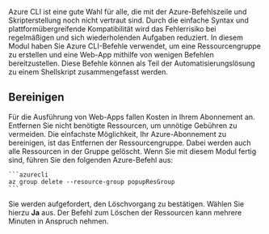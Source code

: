 Azure CLI ist eine gute Wahl für alle, die mit der Azure-Befehlszeile und Skripterstellung noch nicht vertraut sind. Durch die einfache Syntax und plattformübergreifende Kompatibilität wird das Fehlerrisiko bei regelmäßigen und sich wiederholenden Aufgaben reduziert. In diesem Modul haben Sie Azure CLI-Befehle verwendet, um eine Ressourcengruppe zu erstellen und eine Web-App mithilfe von wenigen Befehlen bereitzustellen. Diese Befehle können als Teil der Automatisierungslösung zu einem Shellskript zusammengefasst werden. 

## <a name="cleanup"></a>Bereinigen

Für die Ausführung von Web-Apps fallen Kosten in Ihrem Abonnement an. Entfernen Sie nicht benötigte Ressourcen, um unnötige Gebühren zu vermeiden. Die einfachste Möglichkeit, Ihr Azure-Abonnement zu bereinigen, ist das Entfernen der Ressourcengruppe. Dabei werden auch alle Ressourcen in der Gruppe gelöscht. Wenn Sie mit diesem Modul fertig sind, führen Sie den folgenden Azure-Befehl aus:

    ```azurecli
    az group delete --resource-group popupResGroup
    ```

Sie werden aufgefordert, den Löschvorgang zu bestätigen. Wählen Sie hierzu **Ja** aus. Der Befehl zum Löschen der Ressourcen kann mehrere Minuten in Anspruch nehmen. 